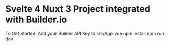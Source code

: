 # Svelte 4 Nuxt 3 Project integrated with Builder.io


To Get Started:
Add your Builder API Key to src/App.vue
npm install
npm run dev